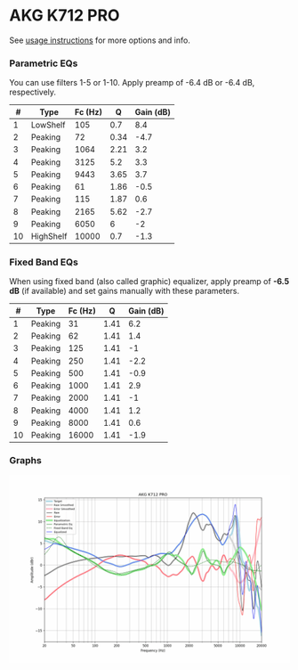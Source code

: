 # AKG K712 PRO
See [usage instructions](https://github.com/jaakkopasanen/AutoEq#usage) for more options and info.

### Parametric EQs
You can use filters 1-5 or 1-10. Apply preamp of -6.4 dB or -6.4 dB, respectively.

|   # | Type      |   Fc (Hz) |    Q |   Gain (dB) |
|-----|-----------|-----------|------|-------------|
|   1 | LowShelf  |       105 | 0.7  |         8.4 |
|   2 | Peaking   |        72 | 0.34 |        -4.7 |
|   3 | Peaking   |      1064 | 2.21 |         3.2 |
|   4 | Peaking   |      3125 | 5.2  |         3.3 |
|   5 | Peaking   |      9443 | 3.65 |         3.7 |
|   6 | Peaking   |        61 | 1.86 |        -0.5 |
|   7 | Peaking   |       115 | 1.87 |         0.6 |
|   8 | Peaking   |      2165 | 5.62 |        -2.7 |
|   9 | Peaking   |      6050 | 6    |        -2   |
|  10 | HighShelf |     10000 | 0.7  |        -1.3 |

### Fixed Band EQs
When using fixed band (also called graphic) equalizer, apply preamp of **-6.5 dB** (if available) and set gains manually with these parameters.

|   # | Type    |   Fc (Hz) |    Q |   Gain (dB) |
|-----|---------|-----------|------|-------------|
|   1 | Peaking |        31 | 1.41 |         6.2 |
|   2 | Peaking |        62 | 1.41 |         1.4 |
|   3 | Peaking |       125 | 1.41 |        -1   |
|   4 | Peaking |       250 | 1.41 |        -2.2 |
|   5 | Peaking |       500 | 1.41 |        -0.9 |
|   6 | Peaking |      1000 | 1.41 |         2.9 |
|   7 | Peaking |      2000 | 1.41 |        -1   |
|   8 | Peaking |      4000 | 1.41 |         1.2 |
|   9 | Peaking |      8000 | 1.41 |         0.6 |
|  10 | Peaking |     16000 | 1.41 |        -1.9 |

### Graphs
![](./AKG%20K712%20PRO.png)

